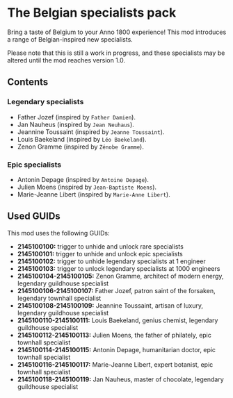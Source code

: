# The Belgian specialists pack

Bring a taste of Belgium to your Anno 1800 experience! This mod introduces a range of Belgian-inspired new specialists.

Please note that this is still a work in progress, and these specialists may be altered until the mod reaches version 1.0.

## Contents
### Legendary specialists
- Father Jozef (inspired by `Father Damien`).
- Jan Nauheus (inspired by `Jean Neuhaus`).
- Jeannine Toussaint (inspired by `Jeanne Toussaint`).
- Louis Baekeland (inspired by `Léo Baekeland`).
- Zenon Gramme (inspired by `Zénobe Gramme`).

### Epic specialists
- Antonin Depage (inspired by `Antoine Depage`).
- Julien Moens (inspired by `Jean-Baptiste Moens`).
- Marie-Jeanne Libert (inspired by `Marie-Anne Libert`).

## Used GUIDs
This mod uses the following GUIDs:
- **2145100100:** trigger to unhide and unlock rare specialists
- **2145100101:** trigger to unhide and unlock epic specialists
- **2145100102:** trigger to unhide legendary specialists at 1 engineer
- **2145100103:** trigger to unlock legendary specialists at 1000 engineers
- **2145100104-2145100105:** Zenon Gramme, architect of modern energy, legendary guildhouse specialist
- **2145100106-2145100107:** Father Jozef, patron saint of the forsaken, legendary townhall specialist
- **2145100108-2145100109:** Jeannine Toussaint, artisan of luxury, legendary guildhouse specialist
- **2145100110-2145100111:** Louis Baekeland, genius chemist, legendary guildhouse specialist
- **2145100112-2145100113:** Julien Moens, the father of philately, epic townhall specialist
- **2145100114-2145100115:** Antonin Depage, humanitarian doctor, epic townhall specialist
- **2145100116-2145100117:** Marie-Jeanne Libert, expert botanist, epic townhall specialist
- **2145100118-2145100119:** Jan Nauheus, master of chocolate, legendary guildhouse specialist

